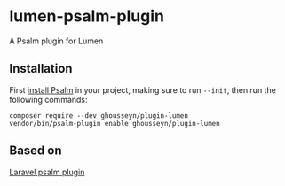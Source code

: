 # lumen-psalm-plugin
A Psalm plugin for Lumen

## Installation

First [install Psalm](https://psalm.dev/quickstart) in your project, making sure to run `--init`, then run the following commands:

```
composer require --dev ghousseyn/plugin-lumen
vendor/bin/psalm-plugin enable ghousseyn/plugin-lumen
```

## Based on 
[Laravel psalm plugin](https://github.com/psalm/laravel-psalm-plugin)

